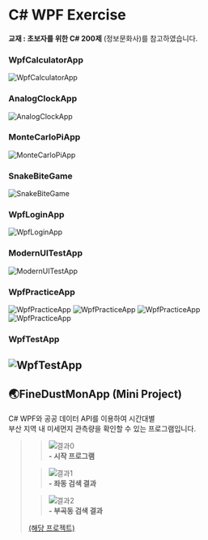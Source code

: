 # C# WPF Exercise

__교재 : 초보자를 위한 C# 200제__ (정보문화사)를 참고하였습니다.</br>

### WpfCalculatorApp
![WpfCalculatorApp](images/WpfCalculatorApp.JPG)
### AnalogClockApp
![AnalogClockApp](images/AnalogClockApp.JPG)
### MonteCarloPiApp
![MonteCarloPiApp](images/MonteCarloPiApp.JPG)
### SnakeBiteGame
![SnakeBiteGame](images/SnakeBiteGame.JPG)

### WpfLoginApp
![WpfLoginApp](images/WpfLoginApp.JPG)
### ModernUITestApp
![ModernUITestApp](images/ModernUITestApp.JPG)
### WpfPracticeApp
![WpfPracticeApp](images/WpfPracticeApp.JPG)
![WpfPracticeApp](images/WpfPracticeApp_1.JPG)
![WpfPracticeApp](images/WpfPracticeApp_2.JPG)
![WpfPracticeApp](images/WpfPracticeApp_3.JPG)
### WpfTestApp
![WpfTestApp](images/WpfTestApp.JPG)
------------------------
## 🌏FineDustMonApp (Mini Project)
C# WPF와 공공 데이터 API를 이용하여 시간대별</br>
부산 지역 내 미세먼지 관측량을 확인할 수 있는 프로그램입니다.</br>
>>![결과0](images/FineDustMonApp.JPG)  
>>__- 시작 프로그램__
>   
>   
>   
>>![결과1](images/FineDustMonApp_1.JPG)  
>>__- 좌동 검색 결과__
>   
>         
>   
>>![결과2](images/FineDustMonApp_2.JPG)  
>>__- 부곡동 검색 결과__
>   
>         
>   
>[(해당 프로젝트)](WpfAdvBank/FIneDustMonApp)
